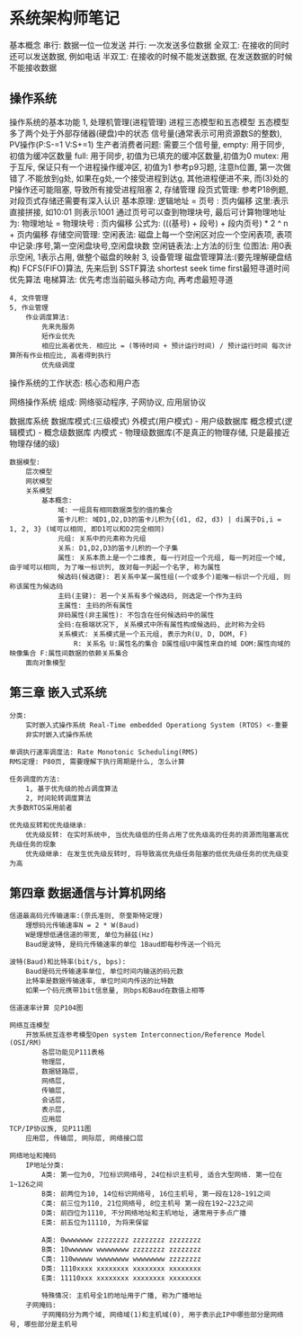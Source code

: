 # 系统架构师笔记
基本概念
    串行: 数据一位一位发送
    并行: 一次发送多位数据
    全双工: 在接收的同时还可以发送数据, 例如电话
    半双工: 在接收的时候不能发送数据, 在发送数据的时候不能接收数据

## 操作系统
操作系统的基本功能
    1, 处理机管理(进程管理)
        进程三态模型和五态模型
            五态模型多了两个处于外部存储器(硬盘)中的状态
        信号量(通常表示可用资源数S的整数), PV操作(P:S-=1 V:S+=1)
        生产者消费者问题:
            需要三个信号量, 
                empty: 用于同步, 初值为缓冲区数量
                full: 用于同步, 初值为已填充的缓冲区数量,初值为0
                mutex: 用于互斥, 保证只有一个进程操作缓冲区, 初值为1
                参考p9习题, 注意h位置, 第一次做错了.不能放到g处, 如果在g处,一个接受进程到达g, 其他进程便进不来, 而(3)处的P操作还可能阻塞, 导致所有接受进程阻塞
    2, 存储管理
        段页式管理: 参考P18例题, 对段页式存储还需要有深入认识
            基本原理: 
                逻辑地址 = 页号 : 页内偏移 这里:表示直接拼接, 如10:01 则表示1001
                通过页号可以查到物理块号, 最后可计算物理地址为:
                物理地址 = 物理块号 : 页内偏移
                公式为:
                    (((基号) + 段号) + 段内页号) * 2 ^ n + 页内偏移
        存储空间管理:
            空闲表法: 磁盘上每一个空闲区对应一个空闲表项, 表项中记录:序号,第一空闲盘块号,空闲盘块数
            空闲链表法:上方法的衍生
            位图法: 用0表示空闲, 1表示占用, 做整个磁盘的映射
    3, 设备管理
        磁盘管理算法:(要先理解硬盘结构)
            FCFS(FIFO)算法, 先来后到
            SSTF算法 shortest seek time first最短寻道时间优先算法
            电梯算法: 优先考虑当前磁头移动方向, 再考虑最短寻道
            
    4, 文件管理
    5, 作业管理
        作业调度算法:
            先来先服务
            短作业优先
            相应比高者优先. 相应比 = (等待时间 + 预计运行时间) / 预计运行时间 每次计算所有作业相应比, 高者得到执行
            优先级调度
    
操作系统的工作状态: 核心态和用户态    

网络操作系统
    组成: 网络驱动程序, 子网协议, 应用层协议
    
    
数据库系统
    数据库模式:(三级模式)
        外模式(用户模式) - 用户级数据库
        概念模式(逻辑模式) - 概念级数据库
        内模式 - 物理级数据库(不是真正的物理存储, 只是最接近物理存储的级)
        
    数据模型:
        层次模型
        网状模型
        关系模型
            基本概念: 
                域: 一组具有相同数据类型的值的集合
                笛卡儿积: 域D1,D2,D3的笛卡儿积为{(d1, d2, d3) | di属于Di,i = 1, 2, 3} (域可以相同, 即D1可以和D2完全相同)
                元组: 关系中的元素称为元组
                关系: D1,D2,D3的笛卡儿积的一个子集
                属性: 关系本质上是一个二维表, 每一行对应一个元组, 每一列对应一个域, 由于域可以相同, 为了唯一标识列, 故对每一列起一个名字, 称为属性
                候选码(候选键): 若关系中某一属性组(一个或多个)能唯一标识一个元组, 则称该属性为候选码
                主码(主键): 若一个关系有多个候选码, 则选定一个作为主码
                主属性: 主码的所有属性
                非码属性(非主属性): 不包含在任何候选码中的属性
                全码:在极端状况下, 关系模式中所有属性构成候选码, 此时称为全码
                关系模式: 关系模式是一个五元组, 表示为R(U, D, DOM, F)
                    R: 关系名 U:属性名的集合 D属性组U中属性来自的域 DOM:属性向域的映像集合 F:属性间数据的依赖关系集合
        面向对象模型
        
## 第三章 嵌入式系统
    分类:
        实时嵌入式操作系统 Real-Time embedded Operationg System (RTOS) <-重要
        非实时嵌入式操作系统

    单调执行速率调度法: Rate Monotonic Scheduling(RMS)
    RMS定理: P80页, 需要理解下执行周期是什么, 怎么计算
    
    任务调度的方法:
        1, 基于优先级的抢占调度算法
        2, 时间轮转调度算法
    大多数RTOS采用前者
    
    优先级反转和优先级继承:
        优先级反转: 在实时系统中, 当优先级低的任务占用了优先级高的任务的资源而阻塞高优先级任务的现象
        优先级继承: 在发生优先级反转时, 将导致高优先级任务阻塞的低优先级任务的优先级变为高
        
        
## 第四章 数据通信与计算机网络
    信道最高码元传输速率:(奈氏准则, 奈奎斯特定理)
        理想码元传输速率N = 2 * W(Baud)
        W是理想低通信道的带宽, 单位为赫兹(Hz)
        Baud是波特, 是码元传输速率的单位 1Baud即每秒传送一个码元
        
    波特(Baud)和比特率(bit/s, bps):
        Baud是码元传输速率单位, 单位时间内输送的码元数
        比特率是数据传输速率, 单位时间内传送的比特数
        如果一个码元携带1bit信息量, 则bps和Baud在数值上相等
    
    信道速率计算 见P104图
    
    网络互连模型
        开放系统互连参考模型Open system Interconnection/Reference Model (OSI/RM)
            各层功能见P111表格
            物理层, 
            数据链路层, 
            网络层, 
            传输层, 
            会话层, 
            表示层, 
            应用层
    TCP/IP协议族, 见P111图
        应用层, 传输层, 网际层, 网络接口层
        
    网络地址和掩码
        IP地址分类:
            A类: 第一位为0, 7位标识网络号, 24位标识主机号, 适合大型网络. 第一位在1~126之间
            B类: 前两位为10, 14位标识网络号, 16位主机号, 第一段在128~191之间
            C类: 前三位为110, 21位网络号, 8位主机号 第一段在192~223之间
            D类: 前四位为1110, 不分网络地址和主机地址, 通常用于多点广播
            E类: 前五位为11110, 为将来保留
            
            A类: 0wwwwwww zzzzzzzz zzzzzzzz zzzzzzzz
            B类: 10wwwwww wwwwwwww zzzzzzzz zzzzzzzz
            C类: 110wwwww wwwwwwww wwwwwwww zzzzzzzz
            D类: 1110xxxx xxxxxxxx xxxxxxxx xxxxxxxx
            E类: 11110xxx xxxxxxxx xxxxxxxx xxxxxxxx
            
            特殊情况: 主机号全1的地址用于广播, 称为广播地址
        子网掩码:
            子网掩码分为两个域, 网络域(1)和主机域(0), 用于表示此IP中哪些部分是网络号, 哪些部分是主机号
            